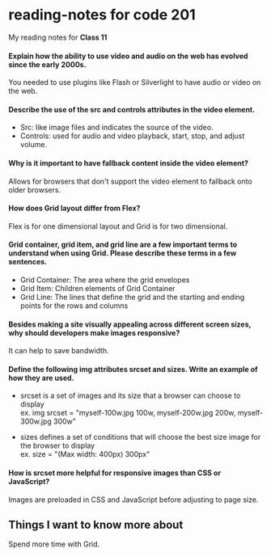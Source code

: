 # reading-notes for code 201
My reading notes for **Class 11**

#### Explain how the ability to use video and audio on the web has evolved since the early 2000s.

You needed to use plugins like Flash or Silverlight to have audio or video on the web.

#### Describe the use of the src and controls attributes in the video element.

* Src: like image files and indicates the source of the video.
* Controls: used for audio and video playback, start, stop, and adjust volume.

#### Why is it important to have fallback content inside the video element?

Allows for browsers that don't support the video element to fallback onto older browsers.

#### How does Grid layout differ from Flex?

Flex is for one dimensional layout and Grid is for two dimensional.

#### Grid container, grid item, and grid line are a few important terms to understand when using Grid. Please describe these terms in a few sentences.

* Grid Container: The area where the grid envelopes
* Grid Item: Children elements of Grid Container
* Grid Line: The lines that define the grid and the starting and ending points for the rows and columns

#### Besides making a site visually appealing across different screen sizes, why should developers make images responsive?

It can help to save bandwidth.

#### Define the following img attributes srcset and sizes. Write an example of how they are used.

* srcset is a set of images and its size that a browser can choose to display   
ex. img srcset = "myself-100w.jpg 100w, myself-200w.jpg 200w, myself-300w.jpg 300w"

* sizes defines a set of conditions that will choose the best size image for the browser to display    
ex. size = "(Max width: 400px) 300px"

#### How is srcset more helpful for responsive images than CSS or JavaScript?

Images are preloaded in CSS and JavaScript before adjusting to page size. 

## Things I want to know more about

Spend more time with Grid.